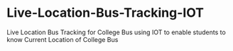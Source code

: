 # Live-Location-Bus-Tracking-IOT
Live Location Bus Tracking for College Bus using IOT to enable students to know Current Location of College Bus
